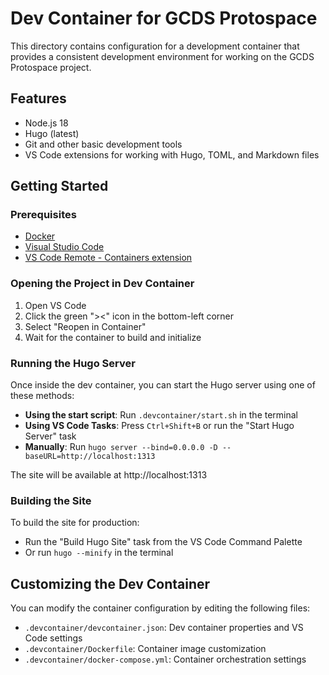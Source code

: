 # Dev Container for GCDS Protospace

This directory contains configuration for a development container that provides a consistent development environment for working on the GCDS Protospace project.

## Features

- Node.js 18
- Hugo (latest)
- Git and other basic development tools
- VS Code extensions for working with Hugo, TOML, and Markdown files

## Getting Started

### Prerequisites

- [Docker](https://www.docker.com/products/docker-desktop)
- [Visual Studio Code](https://code.visualstudio.com/)
- [VS Code Remote - Containers extension](https://marketplace.visualstudio.com/items?itemName=ms-vscode-remote.remote-containers)

### Opening the Project in Dev Container

1. Open VS Code
2. Click the green "><" icon in the bottom-left corner
3. Select "Reopen in Container"
4. Wait for the container to build and initialize

### Running the Hugo Server

Once inside the dev container, you can start the Hugo server using one of these methods:

- **Using the start script**: Run `.devcontainer/start.sh` in the terminal
- **Using VS Code Tasks**: Press `Ctrl+Shift+B` or run the "Start Hugo Server" task
- **Manually**: Run `hugo server --bind=0.0.0.0 -D --baseURL=http://localhost:1313`

The site will be available at http://localhost:1313

### Building the Site

To build the site for production:

- Run the "Build Hugo Site" task from the VS Code Command Palette
- Or run `hugo --minify` in the terminal

## Customizing the Dev Container

You can modify the container configuration by editing the following files:

- `.devcontainer/devcontainer.json`: Dev container properties and VS Code settings
- `.devcontainer/Dockerfile`: Container image customization
- `.devcontainer/docker-compose.yml`: Container orchestration settings
